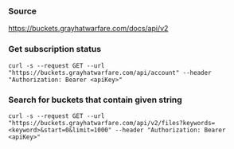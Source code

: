 ### Source
https://buckets.grayhatwarfare.com/docs/api/v2

### Get subscription status
```
curl -s --request GET --url "https://buckets.grayhatwarfare.com/api/account" --header "Authorization: Bearer <apiKey>"
```

### Search for buckets that contain given string
```
curl -s --request GET --url "https://buckets.grayhatwarfare.com/api/v2/files?keywords=<keyword>&start=0&limit=1000" --header "Authorization: Bearer <apiKey>"
```

